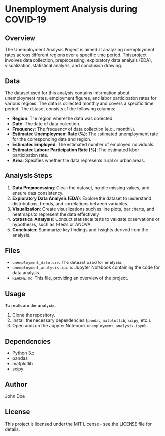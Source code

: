 # Unemployment Analysis during COVID-19 

## Overview
The Unemployment Analysis Project is aimed at analyzing unemployment rates across different regions over a specific time period. This project involves data collection, preprocessing, exploratory data analysis (EDA), visualization, statistical analysis, and conclusion drawing.

## Data
The dataset used for this analysis contains information about unemployment rates, employment figures, and labor participation rates for various regions. The data is collected monthly and covers a specific time period. The dataset consists of the following columns:

- **Region**: The region where the data was collected.
- **Date**: The date of data collection.
- **Frequency**: The frequency of data collection (e.g., monthly).
- **Estimated Unemployment Rate (%)**: The estimated unemployment rate for the corresponding date and region.
- **Estimated Employed**: The estimated number of employed individuals.
- **Estimated Labour Participation Rate (%)**: The estimated labor participation rate.
- **Area**: Specifies whether the data represents rural or urban areas.

## Analysis Steps
1. **Data Preprocessing**: Clean the dataset, handle missing values, and ensure data consistency.
2. **Exploratory Data Analysis (EDA)**: Explore the dataset to understand distributions, trends, and correlations between variables.
3. **Visualization**: Create visualizations such as line plots, bar charts, and heatmaps to represent the data effectively.
4. **Statistical Analysis**: Conduct statistical tests to validate observations or hypotheses, such as t-tests or ANOVA.
5. **Conclusion**: Summarize key findings and insights derived from the analysis.

## Files
- `unemployment_data.csv`: The dataset used for analysis.
- `unemployment_analysis.ipynb`: Jupyter Notebook containing the code for data analysis.
- `README.md`: This file, providing an overview of the project.

## Usage
To replicate the analysis:
1. Clone the repository.
2. Install the necessary dependencies (`pandas`, `matplotlib`, `scipy`, etc.).
3. Open and run the Jupyter Notebook `unemployment_analysis.ipynb`.

## Dependencies
- Python 3.x
- pandas
- matplotlib
- scipy

## Author
John Doe

## License
This project is licensed under the MIT License - see the LICENSE file for details.
